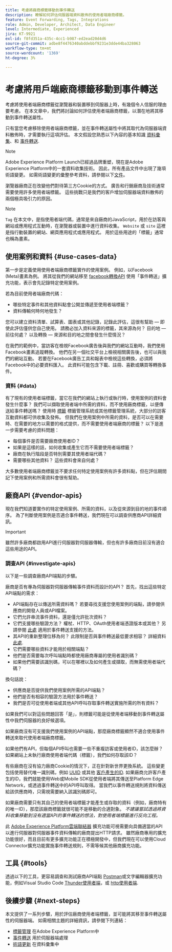 ```yaml
---
title: 考慮將廠商標籤移動到事件轉送
description: 瞭解如何評估伺服器端資料散佈的使用者端廠商標籤。
feature: Event Forwarding, Tags, Integrations
role: Admin, Developer, Architect, Data Engineer
level: Intermediate, Experienced
jira: KT-9921
exl-id: f8fd351a-435c-4cc1-b987-ed2ead20d4d6
source-git-commit: adbe8f4476340abddebbf9231e3dde44ba328063
workflow-type: tm+mt
source-wordcount: '1369'
ht-degree: 3%

---
```


# 考慮將用戶端廠商標籤移動到事件轉送

考慮將使用者端廠商標籤從瀏覽器和裝置移到伺服器上時，有幾個令人信服的理由要考慮。 在本文章中，我們將討論如何評估使用者端廠商標籤，以潛在地將其移動到事件轉送屬性。

只有當您考慮移除使用者端廠商標籤，並在事件轉送屬性中將其取代為伺服器端資料散佈時，才需要執行這項評估。 本文假設您熟悉以下內容的基本知識 [資料彙集](https://experienceleague.adobe.com/docs/data-collection.html)、和 [事件轉送](https://experienceleague.adobe.com/docs/experience-platform/tags/event-forwarding/overview.html).

>[!NOTE]
>
>Adobe Experience Platform Launch已經過品牌重塑，現在是Adobe Experience Platform中的一套資料收集技術。 因此，所有產品文件中出現了幾項術語變更。 如需術語變更的彙整參考資料，請參閱以下[文件](https://experienceleague.adobe.com/docs/experience-platform/tags/term-updates.html)。

瀏覽器廠商正在改變他們對待第三方Cookie的方式。 廣告和行銷廠商及技術通常需要使用許多使用者端標籤。 這些挑戰只是我們的客戶增加伺服器端資料散佈的兩個極具吸引力的原因。

>[!NOTE]
>
>`Tag` 在本文中，是指使用者端代碼，通常是來自廠商的JavaScript，用於在訪客與網站或應用程式互動時，在瀏覽器或裝置中進行資料收集。 `Website` 或 `site` 這裡是指行動裝置的網站、網頁應用程式或應用程式。 用於這些用途的「標籤」通常也稱為畫素。

## 使用案例和資料 {#use-cases-data}

第一步是定義使用使用者端廠商標籤實作的使用案例。 例如，以Facebook (Meta)畫素為例。 將其從我們的網站移至 [facebook轉換API](https://exchange.adobe.com/apps/ec/105509/facebook-conversions-api-extension) 使用「事件轉送」擴充功能，表示會先記錄特定使用案例。

若為目前使用者端廠商代碼：

- 哪些特定事件和其他資料點會公開並傳遞至使用者端標籤？
- 資料傳輸何時何地發生？

您可以建立資料清單、試算表、圖表或其他記錄，記錄此評估，這很有幫助 — 即使此評估僅供您自己使用。 請務必加入資料來源的標籤，其來源為何？ 目的地 — 前往何處？ 以及轉換 — 來源和目的地之間會發生什麼情況？

在我們的範例中，當訪客在檢視Facebook廣告後與我們的網站互動時，我們使用Facebook畫素追蹤轉換。 他們在另一個社交平台上檢視相關廣告後，也可以與我們的網站互動。 若要在Facebook廣告工具和報表中檢視這些轉換，必須將Facebook中的必要資料匯入。 此資料可能包含下載、註冊、喜歡或購買等轉換事件。

### 資料 {#data}

有了現有的使用者端標籤，當它在我們的網站上執行或執行時，使用案例的資料會發生什麼事？ 我們可以擷取使用者端中所需的資料，而不使用廠商標籤，以便傳送給事件轉送嗎？ 使用時 [標籤](https://experienceleague.adobe.com/docs/experience-platform/tags/home.html) 標籤管理系統或其他標籤管理系統，大部分的訪客互動資料都可供收集及發佈。 但我們在使用案例中所需的資料，是否可以在需要時、在需要的地方以需要的格式提供，而不需要使用者端廠商的標籤？ 以下是進一步需要考慮的資料問題：

- 每個事件是否需要廠商使用者ID？
- 如果是這樣的話，如何收集或產生它而不需要使用者端標籤？
- 廠商在執行階段是否特別需要其使用者端代碼？
- 需要哪些其他資料？ 這些資料會來自何處？

大多數使用者端廠商標籤並不要求任何特定使用案例有許多資料點，但在評估期間記下使用案例和所需資料會很有幫助。

## 廠商API {#vendor-apis}

現在我們知道要實作的特定使用案例、所需的資料，以及從來源到目的地的事件順序。 為了判斷使用案例是否適合事件轉送，我們現在可以調查供應商API詳細資訊。

>[!IMPORTANT]
>
>雖然許多廠商都啟用API進行伺服器對伺服器傳輸，但也有許多廠商目前沒有適合這些用途的API。

### 調查API {#investigate-apis}

以下是一些調查廠商API端點的步驟。

廠商是否有專為伺服器對伺服器傳輸事件資料而設計的API？ 首先，找出這些特定API端點的需求：

- API端點存在以傳送所需資料嗎？ 若要尋找支援您使用案例的端點，請參閱供應商的開發人員或API檔案。
- 它們允許串流事件資料，還是僅允許批次資料？
- 它們支援哪些驗證方法？ 權杖、HTTP、OAuth使用者端憑證版本或其他？ 另請參閱 [此處](https://experienceleague.adobe.com/docs/experience-platform/tags/event-forwarding/secrets.html) 適用於事件轉送支援的方法。
- 其API的重新整理位移為何？ 此限制是否與事件轉送最低要求相容？ 詳細資料 [此處](https://experienceleague.adobe.com/docs/experience-platform/tags/event-forwarding/secrets.html#:~:text=you%20can%20configure%20the%20Refresh%20Offset%20value%20for%20the%20secret).
- 它們需要哪些資料才能用於相關端點？
- 他們是否需要每次呼叫端點時都使用廠商專屬的使用者識別碼？
- 如果他們需要該識別碼，可以在哪裡以及如何產生或擷取，而無需使用者端代碼？

換句話說：

- 供應商是否提供我們使用案例所需的API端點？
- 他們是否有相容的驗證方法用於事件轉送？
- 我們是否可從使用者端或其他API呼叫存取事件轉送實施所需的所有資料？

如果我們可以對這些問題回答「是」，則標籤可能是從使用者端移動到事件轉送屬性中我們伺服器的良好候選項。

如果廠商沒有可支援我們使用案例的API端點，那麼廠商標籤顯然不適合使用事件轉送來取代使用者端廠商標籤。

如果他們有API，但每個API呼叫也需要一些不重複訪客或使用者ID，該怎麼辦？ 如果網站上未執行廠商使用者端代碼（標籤），我們如何存取該ID？

有些廠商在沒有協力廠商Cookie的情況下，正在針對新世界更換系統。 這些變更包括使用替代唯一識別碼，例如 [UUID](https://developer.mozilla.org/en-US/docs/Glossary/UUID) 或其他 [客戶產生的ID](https://experienceleague.adobe.com/docs/experience-platform/edge/identity/first-party-device-ids.html). 如果廠商允許客戶產生的ID，我們就能使用Web或Mobile SDK從使用者端將其傳送至Platform Edge Network，或透過事件轉送中的API呼叫取得。 當我們以事件轉送規則將資料傳送給該供應商時，只需視需要納入該識別碼即可。

如果廠商需要只有其自己的使用者端標籤才能產生或存取的資料（例如，廠商特有的唯一ID），那麼該廠商標籤就很可能不是移動的合適對象。 _不建議嘗試透過將資料收集移動到沒有適當API的事件轉送的想法，對使用者端標籤進行反向工程。_

此 [Adobe Experience Platform雲端聯結器](https://experienceleague.adobe.com/docs/experience-platform/tags/extensions/adobe/cloud-connector/overview.html) 擴充功能可視需要向具備適當的API以進行伺服器對伺服器事件資料傳輸的廠商提出HTTP請求。 雖然廠商專用的擴充功能很好，而且目前有更多擴充功能正在積極開發中，但我們現在可以使用Cloud Connector擴充功能實施事件轉送規則，不需等候其他廠商擴充功能。

## 工具 {#tools}

透過以下的工具，更容易調查和測試廠商API端點 [Postman](https://www.postman.com/)或文字編輯器擴充功能，例如Visual Studio Code [Thunder使用者端](https://marketplace.visualstudio.com/items?itemName=rangav.vscode-thunder-client)，或 [http使用者端](https://marketplace.visualstudio.com/items?itemName=mkloubert.vscode-http-client).

## 後續步驟 {#next-steps}

本文提供了一系列步驟，用於評估廠商使用者端標籤，並可能將其移至事件轉送屬性的伺服器端。 如需相關主題的詳細資訊，請參閱下列連結：

- [標籤管理](https://experienceleague.adobe.com/docs/experience-platform/tags/home.html) 在Adobe Experience Platform中
- [事件轉送](https://experienceleague.adobe.com/docs/experience-platform/tags/event-forwarding/overview.html) 用於伺服器端處理
- [術語更新](https://experienceleague.adobe.com/docs/experience-platform/tags/term-updates.html) 在資料彙集中
